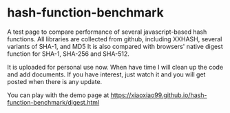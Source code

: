 # hash-function-benchmark
A test page to compare performance of several javascript-based hash functions. All libraries are collected from github, including XXHASH, several variants of SHA-1, and MD5
It is also compared with browsers' native digest function for SHA-1,  SHA-256 and SHA-512.

It is uploaded for personal use now. When have time I will clean up the code and add documents.
If you have interest, just watch it and you will get posted when there is any update.

You can play with the demo page at
https://xiaoxiao99.github.io/hash-function-benchmark/digest.html
